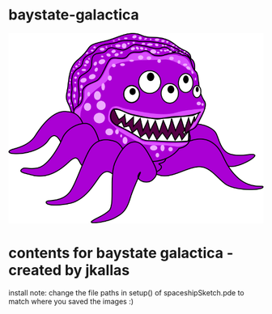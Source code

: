 # baystate-galactica
![alt text](https://github.com/jjkallas/baystate-galactica/blob/master/superMonster.png)
# contents for baystate galactica - created by jkallas

install note: change the file paths in setup() of spaceshipSketch.pde to match where you saved the images :)
